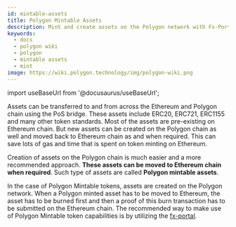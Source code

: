 ```yaml
---
id: mintable-assets
title: Polygon Mintable Assets
description: Mint and create assets on the Polygon network with Fx-Portal.
keywords:
  - docs
  - polygon wiki
  - polygon
  - mintable assets
  - mint
image: https://wiki.polygon.technology/img/polygon-wiki.png
---
```


import useBaseUrl from '@docusaurus/useBaseUrl';

Assets can be transferred to and from across the Ethereum and Polygon chain using the PoS bridge. These assets include ERC20, ERC721, ERC1155 and many other token standards. Most of the assets are pre-existing on Ethereum chain. But new assets can be created on the Polygon chain as well and moved back to Ethereum chain as and when required. This can save lots of gas and time that is spent on token minting on Ethereum.

Creation of assets on the Polygon chain is much easier and a more recommended approach. **These assets can be moved to Ethereum chain when required**. Such type of assets are called **Polygon mintable assets**. 

In the case of Polygon Mintable tokens, assets are created on the Polygon network. When a Polygon minted asset has to be moved to Ethereum, the asset has to be burned first and then a proof of this burn transaction has to be submitted on the Ethereum chain. The recommended way to make use of Polygon Mintable token capabilities is by utilizing the [fx-portal](/develop/l1-l2-communication/fx-portal.md). 

